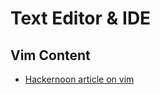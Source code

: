 # Text Editor & IDE

## Vim Content

- [Hackernoon article on vim](https://hackernoon.com/hard-to-learn-but-way-more-fun-why-you-should-try-vim-ks1b35x1?source=rss)